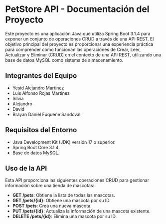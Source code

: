 # PetStore API - Documentación del Proyecto

Este proyecto es una aplicación Java que utiliza Spring Boot 3.1.4 para exponer un conjunto de operaciones CRUD a través de una API REST. El objetivo principal del proyecto es proporcionar una experiencia práctica para comprender cómo funcionan las operaciones de Crear, Leer, Actualizar y Eliminar (CRUD) en el contexto de una API REST, utilizando una base de datos MySQL como sistema de almacenamiento.

## Integrantes del Equipo

- Yesid Alejandro Martinez
- Luis Alfonso Rojas Martinez
- Silvia
- Alejandro
- David
- Brayan Daniel Fuquene Sandoval

## Requisitos del Entorno

- Java Development Kit (JDK) versión 17 o superior.
- Spring Boot Core 3.1.4.
- Base de datos MySQL.


## Uso de la API

Esta API proporciona las siguientes operaciones CRUD para gestionar información sobre una tienda de mascotas:

- **GET /pets**: Obtiene la lista de todas las mascotas.
- **GET /pets/{id}**: Obtiene una mascota por su ID.
- **POST /pets**: Crea una nueva mascota.
- **PUT /pets/{id}**: Actualiza la información de una mascota existente.
- **DELETE /pets/{id}**: Elimina una mascota por su ID.
